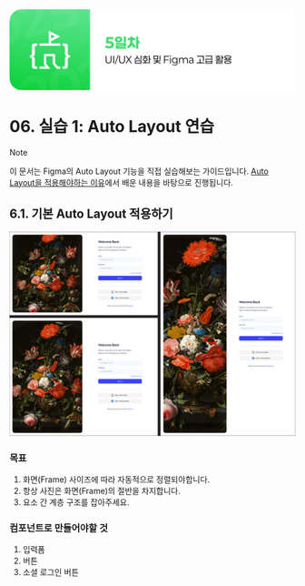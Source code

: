 <img src="./header.png" />

# 06. 실습 1: Auto Layout 연습

> [!NOTE]
> 이 문서는 Figma의 Auto Layout 기능을 직접 실습해보는 가이드입니다. [Auto Layout을 적용해야하는 이유](./05-Why-Auto-Layout.md)에서 배운 내용을 바탕으로 진행됩니다.

## 6.1. 기본 Auto Layout 적용하기

<img src="./src/auto_layout.png" />

### 목표

1. 화면(Frame) 사이즈에 따라 자동적으로 정렬되야합니다.
2. 항상 사진은 화면(Frame)의 절반을 차지합니다.
3. 요소 간 계층 구조를 잡아주세요.

### 컴포넌트로 만들어야할 것

1. 입력폼
2. 버튼
3. 소셜 로그인 버튼
